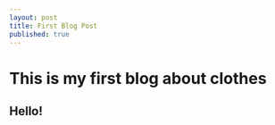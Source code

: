 ```yaml
---
layout: post
title: First Blog Post
published: true
---
```

# This is my first blog about clothes

## Hello!
